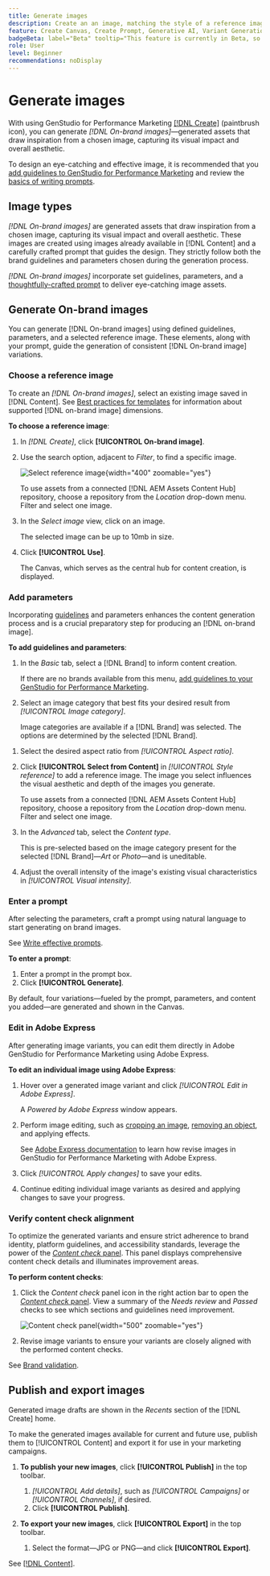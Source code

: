 ```yaml
---
title: Generate images
description: Create an an image, matching the style of a reference image, in Adobe [!DNL GenStudio] for Performance Marketing.
feature: Create Canvas, Create Prompt, Generative AI, Variant Generation, Content Generation
badgeBeta: label="Beta" tooltip="This feature is currently in Beta, so some functionality may be limited or subject to change."
role: User
level: Beginner
recommendations: noDisplay
---
```

# Generate images

With using GenStudio for Performance Marketing [[!DNL Create]](/help/user-guide/create/overview.md) (paintbrush icon), you can generate _[!DNL On-brand images]_—generated assets that draw inspiration from a chosen image, capturing its visual impact and overall aesthetic.<!-- [two types of images](#image-types) using GenStudio for Performance Marketing [[!DNL Create]](/help/user-guide/create/overview.md) (paintbrush icon)—_[!DNL On-brand images]_ and _[!DNL Similar images]_. -->

To design an eye-catching and effective image, it is recommended that you [add guidelines to GenStudio for Performance Marketing](/help/user-guide/guidelines/add-guidelines.md) and review the [basics of writing prompts](/help/user-guide/effective-prompts.md).

## Image types

_[!DNL On-brand images]_ are generated assets that draw inspiration from a chosen image, capturing its visual impact and overall aesthetic. These images are created using images already available in [!DNL Content] and a carefully crafted prompt that guides the design. They strictly follow both the brand guidelines and parameters chosen during the generation process.

_[!DNL On-brand images]_ <!-- and _[!DNL Similar images]_ --> incorporate set guidelines, parameters, and a [thoughtfully-crafted prompt](/help/user-guide/effective-prompts.md) to deliver eye-catching image assets.

<!-- * _[!DNL Similar images]_—Image assets created with strong similarity to an existing selected image available in [!DNL Content]. When generating similar images, GenStudio for Performance Marketing redesigns the selected image, giving slight variations on the content to provide variety and nuance. -->

## Generate On-brand images

You can generate [!DNL On-brand images] using defined guidelines, parameters, and a selected reference image. These elements, along with your prompt, guide the generation of consistent [!DNL On-brand image] variations.

### Choose a reference image

To create an _[!DNL On-brand images]_, select an existing image saved in [!DNL Content]. See [Best practices for templates](/help/user-guide/content/best-practices-for-templates.md#follow-channel-specific-template-guidelines) for information about supported [!DNL on-brand image] dimensions.

**To choose a reference image**:

1. In _[!DNL Create]_, click **[!UICONTROL On-brand image]**.
1. Use the search option, adjacent to _Filter_, to find a specific image.

      ![Select reference image](/help/assets/select-img.png){width="400" zoomable="yes"}

   To use assets from a connected [!DNL AEM Assets Content Hub] repository, choose a repository from the _Location_ drop-down menu. Filter and select one image.

1. In the _Select image_ view, click on an image.

   The selected image can be up to 10mb in size.

1. Click **[!UICONTROL Use]**.

   The Canvas, which serves as the central hub for content creation, is displayed.

### Add parameters

Incorporating [guidelines](/help/user-guide/guidelines/overview.md) and parameters enhances the content generation process and is a crucial preparatory step for producing an [!DNL on-brand image].

**To add guidelines and parameters**:

1. In the _Basic_ tab, select a [!DNL Brand] to inform content creation.

   If there are no brands available from this menu, [add guidelines to your GenStudio for Performance Marketing](/help/user-guide/guidelines/add-guidelines.md).

1. Select an image category that best fits your desired result from _[!UICONTROL Image category]_.

   Image categories are available if a [!DNL Brand] was selected. The options are determined by the selected [!DNL Brand].

<!-- 1. _(Optional)_ Select a custom model from _[!UICONTROL Model]_.

   Models are available if you access to [custom models in Firefly](https://adobedx.slack.com/archives/CMF1JGMLY/p1743534402774569). The _Models_ list will be blank if you do not have access. -->

1. Select the desired aspect ratio from _[!UICONTROL Aspect ratio]_.
1. Click **[!UICONTROL Select from Content]** in _[!UICONTROL Style reference]_ to add a reference image. The image you select influences the visual aesthetic and depth of the images you generate.

      To use assets from a connected [!DNL AEM Assets Content Hub] repository, choose a repository from the _Location_ drop-down menu. Filter and select one image.

1. In the _Advanced_ tab, select the _Content type_.

   This is pre-selected based on the image category present for the selected [!DNL Brand]—_Art_ or _Photo_—and is uneditable.

1. Adjust the overall intensity of the image's existing visual characteristics in _[!UICONTROL Visual intensity]_.

### Enter a prompt

After selecting the parameters, craft a prompt using natural language to start generating on brand images.

See [Write effective prompts](/help/user-guide/effective-prompts.md).

**To enter a prompt**:

1. Enter a prompt in the prompt box.
1. Click **[!UICONTROL Generate]**.

By default, four variations—fueled by the prompt, parameters, and content you added—are generated and shown in the Canvas.

### Edit in Adobe Express

After generating image variants, you can edit them directly in Adobe GenStudio for Performance Marketing using Adobe Express.

**To edit an individual image using Adobe Express**:

1. Hover over a generated image variant and click _[!UICONTROL Edit in Adobe Express]_.

   A _Powered by Adobe Express_ window appears.

1. Perform image editing, such as [cropping an image](https://helpx.adobe.com/express/create-and-edit-images/edit-images/crop-images.html), [removing an object](https://helpx.adobe.com/express/create-and-edit-images/create-and-modify-with-generative-ai/remove-objects-generative-fill.html), and applying effects.

   See [Adobe Express documentation](https://helpx.adobe.com/express/user-guide.html) to learn how revise images in GenStudio for Performance Marketing with Adobe Express.

1. Click _[!UICONTROL Apply changes]_ to save your edits.
1. Continue editing individual image variants as desired and applying changes to save your progress.

### Verify content check alignment

To optimize the generated variants and ensure strict adherence to brand identity, platform guidelines, and accessibility standards, leverage the power of the [_Content check_ panel](/help/user-guide/guidelines/brand-validation.md#content-check-panel). This panel displays comprehensive content check details and illuminates improvement areas.

**To perform content checks**:

1. Click the _Content check_ panel icon in the right action bar to open the [_Content check_ panel](/help/user-guide/guidelines/brand-validation.md#content-check-panel). View a summary of the *Needs review* and *Passed* checks to see which sections and guidelines need improvement.

   ![_Content check_ panel](/help/assets/content-check-img.png){width="500" zoomable="yes"}

1. Revise image variants to ensure your variants are closely aligned with the performed content checks.

See [Brand validation](/help/user-guide/guidelines/brand-validation.md).

<!-- ## Generate Similar images

You can quickly generate images similar to a selected image within [!DNL Content] from the [!DNL Create] home.

**To create _[!DNL Similar images]_**:

1. In _[!DNL Create]_, click **[!UICONTROL Similar images]**.
1. Use the search option, adjacent to _Filter_, to find a specific image.

   To use assets from a connected [!DNL AEM Assets Content Hub] repository, choose a repository from the _Location_ drop-down menu. Filter and select one image.

1. In the _Select image_ view, click on an image.
1. Click **[!UICONTROL Use]**.

   The Canvas, which serves as the central hub for content creation, is displayed. Four image variations similar to the original selected image appear.

   ![Generate similar images](/help/assets/generate-similar.png){width="400" zoomable="yes"} -->

## Publish and export images

Generated image drafts are shown in the _Recents_ section of the [!DNL Create] home.

To make the generated images available for current and future use, publish them to [!UICONTROL Content] and export it for use in your marketing campaigns.

1. **To publish your new images**, click **[!UICONTROL Publish]** in the top toolbar.
   1. _[!UICONTROL Add details]_, such as _[!UICONTROL Campaigns]_ or _[!UICONTROL Channels]_, if desired.
   1. Click **[!UICONTROL Publish]**.

1. **To export your new images**, click **[!UICONTROL Export]** in the top toolbar.
   1. Select the format—JPG or PNG—and click **[!UICONTROL Export]**.

See [[!DNL Content]](/help/user-guide/content/overview.md#search-and-find-approved-content).
